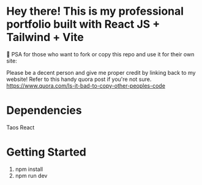 # Hey there! This is my professional portfolio built with React JS + Tailwind + Vite

📢 PSA for those who want to fork or copy this repo and use it for their own site:

Please be a decent person and give me proper credit by linking back to my website! Refer to this handy quora post if you're not sure. 
https://www.quora.com/Is-it-bad-to-copy-other-peoples-code


# Dependencies

Taos
React


# Getting Started

1. npm install
2. npm run dev